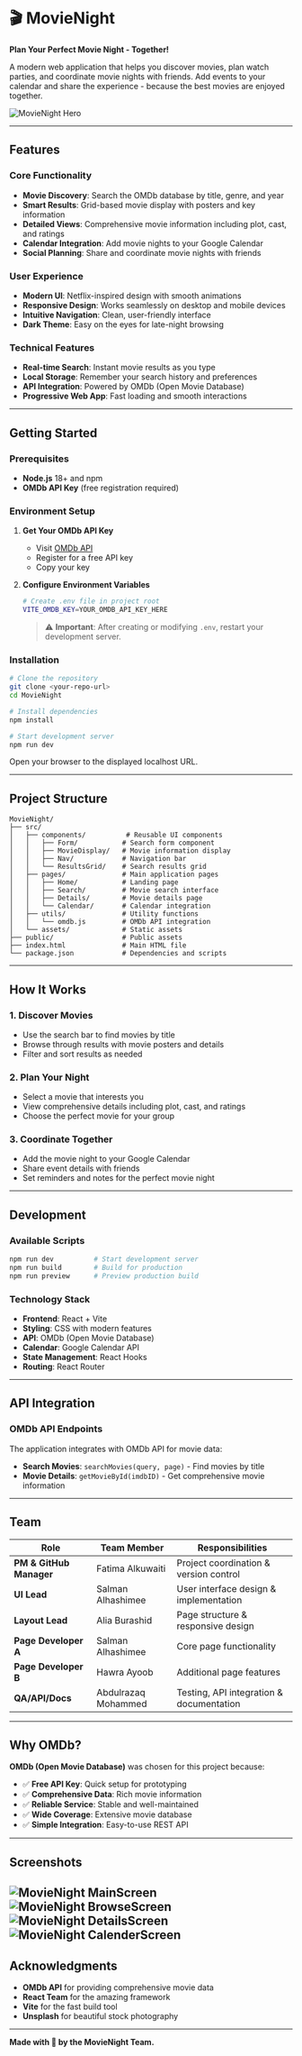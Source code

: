 # 🎬 MovieNight

**Plan Your Perfect Movie Night - Together!**

A modern web application that helps you discover movies, plan watch parties, and coordinate movie nights with friends. Add events to your calendar and share the experience - because the best movies are enjoyed together.

![MovieNight Hero](https://images.unsplash.com/photo-1489599849927-2ee91cede3ba?q=80&w=800&auto=format&fit=crop)

---

##  Features

###  Core Functionality
- **Movie Discovery**: Search the OMDb database by title, genre, and year
- **Smart Results**: Grid-based movie display with posters and key information
- **Detailed Views**: Comprehensive movie information including plot, cast, and ratings
- **Calendar Integration**: Add movie nights to your Google Calendar
- **Social Planning**: Share and coordinate movie nights with friends

###  User Experience
- **Modern UI**: Netflix-inspired design with smooth animations
- **Responsive Design**: Works seamlessly on desktop and mobile devices
- **Intuitive Navigation**: Clean, user-friendly interface
- **Dark Theme**: Easy on the eyes for late-night browsing

### Technical Features
- **Real-time Search**: Instant movie results as you type
- **Local Storage**: Remember your search history and preferences
- **API Integration**: Powered by OMDb (Open Movie Database)
- **Progressive Web App**: Fast loading and smooth interactions

---

##  Getting Started

### Prerequisites

- **Node.js** 18+ and npm
- **OMDb API Key** (free registration required)

### Environment Setup

1. **Get Your OMDb API Key**
   - Visit [OMDb API](http://www.omdbapi.com/apikey.aspx)
   - Register for a free API key
   - Copy your key

2. **Configure Environment Variables**
   ```bash
   # Create .env file in project root
   VITE_OMDB_KEY=YOUR_OMDB_API_KEY_HERE
   ```

   > ⚠️ **Important**: After creating or modifying `.env`, restart your development server.

### Installation

```bash
# Clone the repository
git clone <your-repo-url>
cd MovieNight

# Install dependencies
npm install

# Start development server
npm run dev
```

Open your browser to the displayed localhost URL.

---

##  Project Structure

```
MovieNight/
├── src/
│   ├── components/          # Reusable UI components
│   │   ├── Form/           # Search form component
│   │   ├── MovieDisplay/   # Movie information display
│   │   ├── Nav/            # Navigation bar
│   │   └── ResultsGrid/    # Search results grid
│   ├── pages/              # Main application pages
│   │   ├── Home/           # Landing page
│   │   ├── Search/         # Movie search interface
│   │   ├── Details/        # Movie details page
│   │   └── Calendar/       # Calendar integration
│   ├── utils/              # Utility functions
│   │   └── omdb.js         # OMDb API integration
│   └── assets/             # Static assets
├── public/                 # Public assets
├── index.html              # Main HTML file
└── package.json            # Dependencies and scripts
```

---

##  How It Works

### 1. **Discover Movies**
   - Use the search bar to find movies by title
   - Browse through results with movie posters and details
   - Filter and sort results as needed

### 2. **Plan Your Night**
   - Select a movie that interests you
   - View comprehensive details including plot, cast, and ratings
   - Choose the perfect movie for your group

### 3. **Coordinate Together**
   - Add the movie night to your Google Calendar
   - Share event details with friends
   - Set reminders and notes for the perfect movie night

---

##  Development

### Available Scripts

```bash
npm run dev          # Start development server
npm run build        # Build for production
npm run preview      # Preview production build
```

### Technology Stack

- **Frontend**: React + Vite
- **Styling**: CSS with modern features
- **API**: OMDb (Open Movie Database)
- **Calendar**: Google Calendar API
- **State Management**: React Hooks
- **Routing**: React Router

---

##  API Integration

### OMDb API Endpoints

The application integrates with OMDb API for movie data:

- **Search Movies**: `searchMovies(query, page)` - Find movies by title
- **Movie Details**: `getMovieById(imdbID)` - Get comprehensive movie information

---

##  Team

| Role | Team Member | Responsibilities |
|------|-------------|------------------|
| **PM & GitHub Manager** | Fatima Alkuwaiti | Project coordination & version control |
| **UI Lead** | Salman Alhashimee | User interface design & implementation |
| **Layout Lead** | Alia Burashid | Page structure & responsive design |
| **Page Developer A** | Salman Alhashimee | Core page functionality |
| **Page Developer B** | Hawra Ayoob | Additional page features |
| **QA/API/Docs** | Abdulrazaq Mohammed | Testing, API integration & documentation |

---

##  Why OMDb?

**OMDb (Open Movie Database)** was chosen for this project because:

- ✅ **Free API Key**: Quick setup for prototyping
- ✅ **Comprehensive Data**: Rich movie information
- ✅ **Reliable Service**: Stable and well-maintained
- ✅ **Wide Coverage**: Extensive movie database
- ✅ **Simple Integration**: Easy-to-use REST API

---

##  Screenshots

![MovieNight MainScreen](public/MovieNight-Main.png)
![MovieNight BrowseScreen](public/MovieNight-Browse.png)
![MovieNight DetailsScreen](public/MovieNight-Details.png)
![MovieNight CalenderScreen](public/MovieNight-Calender.png)
---


## Acknowledgments

- **OMDb API** for providing comprehensive movie data
- **React Team** for the amazing framework
- **Vite** for the fast build tool
- **Unsplash** for beautiful stock photography

---


**Made with 🤍 by the MovieNight Team.** 

